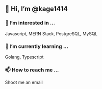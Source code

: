 ## 👋 Hi, I’m @kage1414
### 👀 I’m interested in ...

Javascript, MERN Stack, PostgreSQL, MySQL
  
### 🌱 I’m currently learning ...

Golang, Typescript

### 📫 How to reach me ...

  Shoot me an email

<!---
kage1414/kage1414 is a ✨ special ✨ repository because its `README.md` (this file) appears on your GitHub profile.
You can click the Preview link to take a look at your changes.
--->
